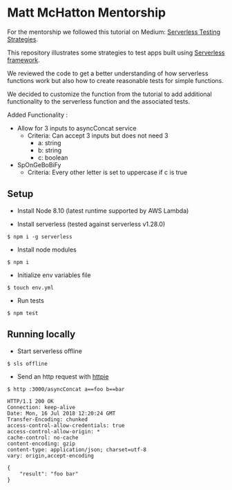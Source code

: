 # Matt McHatton Mentorship
For the mentorship we followed this tutorial on Medium: [Serverless Testing Strategies](https://medium.com/@didil/serverless-testing-strategies-393bffb0eef8).

This repository illustrates some strategies to test apps built using [Serverless framework](https://github.com/serverless/serverless).

We reviewed the code to get a better understanding of how serverless functions work but also how to create reasonable tests for simple functions.

We decided to customize the function from the tutorial to add additional functionality to the serverless function and the associated tests.

Added Functionality :
- Allow for 3 inputs to asyncConcat service
    - Criteria: Can accept 3 inputs but does not need 3
        - a: string
        - b: string
        - c: boolean
- SpOnGeBoBiFy 
    - Criteria: Every other letter is set to uppercase if c is true

## Setup

- Install Node 8.10 (latest runtime supported by AWS Lambda)

- Install serverless (tested against serverless v1.28.0)
````
$ npm i -g serverless 
````
- Install node modules
````
$ npm i 
````
- Initialize env variables file
````
$ touch env.yml 
````
- Run tests
````
$ npm test
````

## Running locally
- Start serverless offline
````
$ sls offline
````
- Send an http request with [httpie](https://httpie.org/)
````
$ http :3000/asyncConcat a==foo b==bar

HTTP/1.1 200 OK
Connection: keep-alive
Date: Mon, 16 Jul 2018 12:20:24 GMT
Transfer-Encoding: chunked
access-control-allow-credentials: true
access-control-allow-origin: *
cache-control: no-cache
content-encoding: gzip
content-type: application/json; charset=utf-8
vary: origin,accept-encoding

{
    "result": "foo bar"
}

